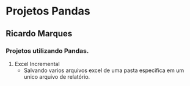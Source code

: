 # Projetos Pandas

## Ricardo Marques


### Projetos utilizando Pandas.

1) Excel Incremental 
     - Salvando varios arquivos excel de uma pasta especifica em um unico arquivo de relatório.
